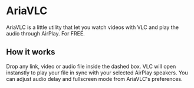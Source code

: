 AriaVLC
=======

AriaVLC is a little utility that let you watch videos with VLC and play the audio through AirPlay. For FREE.

## How it works

Drop any link, video or audio file inside the dashed box. VLC will open instanstly to play your file in sync with your selected AirPlay speakers.
You can adjust audio delay and fullscreen mode from AriaVLC's preferences.